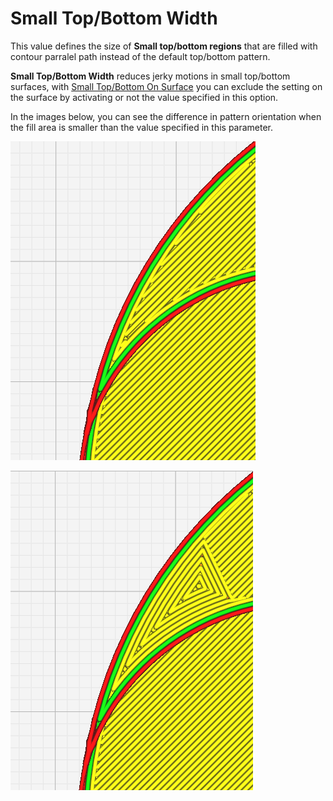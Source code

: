 Small Top/Bottom Width
====

This value defines the size of **Small top/bottom regions** that are filled with contour parralel path instead of the default top/bottom pattern. 


**Small Top/Bottom Width** reduces jerky motions in small top/bottom surfaces, with [Small Top/Bottom On Surface](small_skin_on_surface.md) you can exclude the setting on the surface by activating or not the value specified in this option.


In the images below, you can see the difference in pattern orientation when the fill area is smaller than the value specified in this parameter.


![small top/bottom width 0 mm original pattern](../images/small_top_bottom_width_off.png)

![small top/bottom width 4 mm](../images/small_top_bottom_width_on.png)